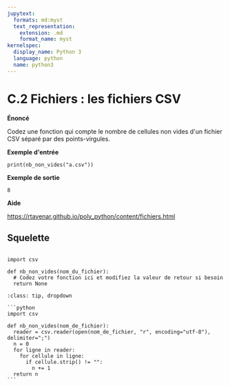 ```yaml
---
jupytext:
  formats: md:myst
  text_representation:
    extension: .md
    format_name: myst
kernelspec:
  display_name: Python 3
  language: python
  name: python3
---
```


# C.2 Fichiers : les fichiers CSV

**Énoncé**

Codez une fonction qui compte le nombre de cellules non vides d'un fichier CSV séparé par des points-virgules.

**Exemple d'entrée**

```
print(nb_non_vides("a.csv"))
```

**Exemple de sortie**

```
8
```

**Aide**

https://rtavenar.github.io/poly_python/content/fichiers.html

## Squelette

```{code-cell} ipython3

import csv

def nb_non_vides(nom_du_fichier):
  # Codez votre fonction ici et modifiez la valeur de retour si besoin
  return None
```

````{admonition} Cliquez ici pour voir la solution
:class: tip, dropdown

```python
import csv

def nb_non_vides(nom_de_fichier):
  reader = csv.reader(open(nom_de_fichier, "r", encoding="utf-8"), delimiter=";")
  n = 0
  for ligne in reader:
    for cellule in ligne:
      if cellule.strip() != "":
        n += 1
  return n
```
````

